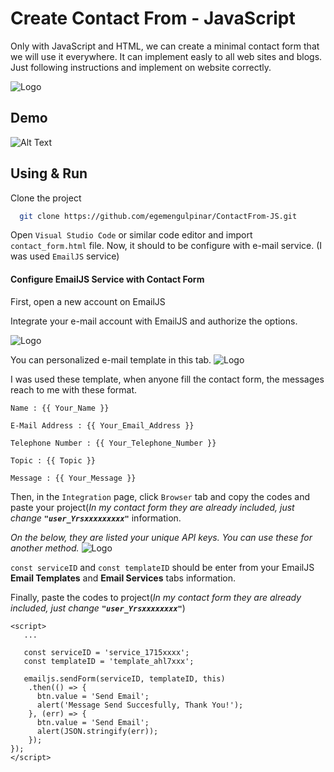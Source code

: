 # Create Contact From - JavaScript
Only with JavaScript and HTML, we can create a minimal contact form that we will use it everywhere.
It can implement easly to all web sites and blogs. Just following instructions and implement on website correctly.



![Logo](https://www.linkpicture.com/q/contact_form_screenshot.png)




  

## Demo



![Alt Text](https://media.giphy.com/media/WhJVGFvjj4ZI1BAZxL/source.gif?cid=790b7611cf1034fef9d898d33abeac140cdbf3e139f1e01a&rid=source.gif&ct=g)
  
## Using & Run 

Clone the project

```bash
  git clone https://github.com/egemengulpinar/ContactFrom-JS.git
```


Open `Visual Studio Code` or similar code editor  and import `contact_form.html` file.
Now, it should to be configure with e-mail service. (I was used `EmailJS` service)

#### Configure EmailJS Service with Contact Form
First, open a new account on EmailJS

Integrate your e-mail account with EmailJS and authorize the options.

![Logo](https://www.linkpicture.com/q/contact_form_screenshot3.png)


You can personalized e-mail template in this tab. 
![Logo](https://www.linkpicture.com/q/contact_form_screenshot4.png)

I was used these template, when anyone fill the contact form, the messages reach to me with these format.
```
Name : {{ Your_Name }}

E-Mail Address : {{ Your_Email_Address }}

Telephone Number : {{ Your_Telephone_Number }}

Topic : {{ Topic }}

Message : {{ Your_Message }}
```


Then, in the `Integration` page, click `Browser` tab and copy the **<script> ... </script>** codes and paste 
your project(*In my contact form they are already included, 
just change **`"user_Yrsxxxxxxxxx"`*** information.

*On the below, they are listed your unique API keys. You can use these for another method.*
![Logo](https://www.linkpicture.com/q/contact_form_screenshot2.png)




`const serviceID` and `const templateID` should be enter from your EmailJS **Email Templates** and **Email Services** tabs information.


Finally, paste the **<script> ... </script>** codes to project(*In my contact form they are already included, just change **`"user_Yrsxxxxxxxx"`***)




```
<script>
   ...

   const serviceID = 'service_1715xxxx';
   const templateID = 'template_ahl7xxx';

   emailjs.sendForm(serviceID, templateID, this)
    .then(() => {
      btn.value = 'Send Email';
      alert('Message Send Succesfully, Thank You!');
    }, (err) => {
      btn.value = 'Send Email';
      alert(JSON.stringify(err));
    });
});
</script>

```
